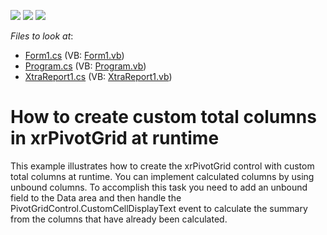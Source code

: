 <!-- default badges list -->
![](https://img.shields.io/endpoint?url=https://codecentral.devexpress.com/api/v1/VersionRange/128599820/12.2.4%2B)
[![](https://img.shields.io/badge/Open_in_DevExpress_Support_Center-FF7200?style=flat-square&logo=DevExpress&logoColor=white)](https://supportcenter.devexpress.com/ticket/details/E1064)
[![](https://img.shields.io/badge/📖_How_to_use_DevExpress_Examples-e9f6fc?style=flat-square)](https://docs.devexpress.com/GeneralInformation/403183)
<!-- default badges end -->
<!-- default file list -->
*Files to look at*:

* [Form1.cs](./CS/PivotWithCustomColumnsAtRuntime/Form1.cs) (VB: [Form1.vb](./VB/PivotWithCustomColumnsAtRuntime/Form1.vb))
* [Program.cs](./CS/PivotWithCustomColumnsAtRuntime/Program.cs) (VB: [Program.vb](./VB/PivotWithCustomColumnsAtRuntime/Program.vb))
* [XtraReport1.cs](./CS/PivotWithCustomColumnsAtRuntime/XtraReport1.cs) (VB: [XtraReport1.vb](./VB/PivotWithCustomColumnsAtRuntime/XtraReport1.vb))
<!-- default file list end -->
# How to create custom total columns in xrPivotGrid at runtime


<p>This example illustrates how to create the xrPivotGrid control with custom total columns at runtime. You can implement calculated columns by using unbound columns. To accomplish this task you need to add an unbound field to the Data area and then handle the PivotGridControl.CustomCellDisplayText event to calculate the summary from the columns that have already been calculated.</p>

<br/>


